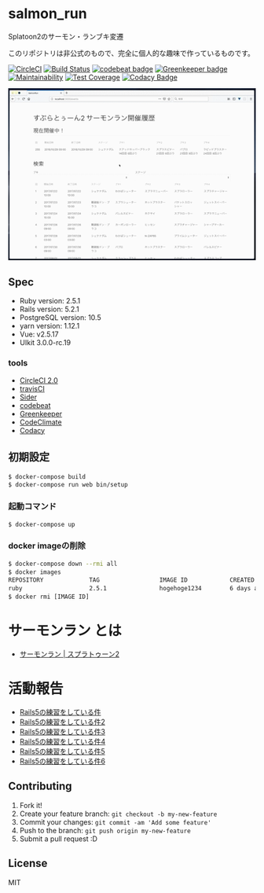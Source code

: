 # salmon_run

Splatoon2のサーモン・ランブキ変遷

このリポジトリは非公式のもので、完全に個人的な趣味で作っているものです。

[![CircleCI](https://circleci.com/gh/YutaGoto/salmon_run.svg?style=svg)](https://circleci.com/gh/YutaGoto/salmon_run)
[![Build Status](https://travis-ci.com/YutaGoto/salmon_run.svg?branch=develop)](https://travis-ci.com/YutaGoto/salmon_run)
[![codebeat badge](https://codebeat.co/badges/1ea02ea6-2394-4f03-aa37-0e789b79525a)](https://codebeat.co/projects/github-com-yutagoto-salmon_run-develop)
[![Greenkeeper badge](https://badges.greenkeeper.io/YutaGoto/salmon_run.svg)](https://greenkeeper.io/)
[![Maintainability](https://api.codeclimate.com/v1/badges/efb461dcf88ef0f1b7f6/maintainability)](https://codeclimate.com/github/YutaGoto/salmon_run/maintainability)
[![Test Coverage](https://api.codeclimate.com/v1/badges/efb461dcf88ef0f1b7f6/test_coverage)](https://codeclimate.com/github/YutaGoto/salmon_run/test_coverage)
[![Codacy Badge](https://api.codacy.com/project/badge/Grade/18d67d2bb23e488abbf5689766d5876a)](https://www.codacy.com/app/YutaGoto/salmon_run?utm_source=github.com&amp;utm_medium=referral&amp;utm_content=YutaGoto/salmon_run&amp;utm_campaign=Badge_Grade)

![salmon](salmon.gif)

## Spec

*   Ruby version: 2.5.1
*   Rails version: 5.2.1
*   PostgreSQL version: 10.5
*   yarn version: 1.12.1
*   Vue: v2.5.17
*   UIkit 3.0.0-rc.19

### tools

*   [CircleCI 2.0](https://circleci.com/)
*   [travisCI](https://travis-ci.org/)
*   [Sider](https://sider.review/)
*   [codebeat](https://codebeat.co/)
*   [Greenkeeper](https://greenkeeper.io/)
*   [CodeClimate](https://codeclimate.com/)
*   [Codacy](https://www.codacy.com/)

## 初期設定

```sh
$ docker-compose build
$ docker-compose run web bin/setup
```

### 起動コマンド

```sh
$ docker-compose up
```

### docker imageの削除

```sh
$ docker-compose down --rmi all
$ docker images
REPOSITORY             TAG                 IMAGE ID            CREATED             SIZE
ruby                   2.5.1               hogehoge1234        6 days ago          869MB
$ docker rmi [IMAGE ID]
```

# サーモンラン とは

*   [サーモンラン | スプラトゥーン2](https://www.nintendo.co.jp/switch/aab6a/coop/index.html)

# 活動報告

*   [Rails5の練習をしている件](https://medium.com/@gggooottto/rails5%E3%81%AE%E7%B7%B4%E7%BF%92%E3%82%92%E3%81%97%E3%81%A6%E3%81%84%E3%82%8B%E4%BB%B6-a9b46a0fb6e5)
*   [Rails5の練習をしている件2](https://medium.com/@gggooottto/rails5%E3%81%AE%E7%B7%B4%E7%BF%92%E3%82%92%E3%81%97%E3%81%A6%E3%81%84%E3%82%8B%E4%BB%B62-d4fdce635bcc)
*   [Rails5の練習をしている件3](https://medium.com/@gggooottto/rails5%E3%81%AE%E7%B7%B4%E7%BF%92%E3%82%92%E3%81%97%E3%81%A6%E3%81%84%E3%82%8B%E4%BB%B63-40398a24e7b1)
*   [Rails5の練習をしている件4](https://medium.com/@gggooottto/rails5%E3%81%AE%E7%B7%B4%E7%BF%92%E3%82%92%E3%81%97%E3%81%A6%E3%81%84%E3%82%8B%E4%BB%B64-a506426e1f71)
*   [Rails5の練習をしている件5](https://medium.com/@gggooottto/rails5%E3%81%AE%E7%B7%B4%E7%BF%92%E3%82%92%E3%81%97%E3%81%A6%E3%81%84%E3%82%8B%E4%BB%B65-da554d093d73)
*   [Rails5の練習をしている件6](https://medium.com/@gggooottto/rails5%E3%81%AE%E7%B7%B4%E7%BF%92%E3%82%92%E3%81%97%E3%81%A6%E3%81%84%E3%82%8B%E4%BB%B66-f0c80e802560)

## Contributing

1.  Fork it!
2.  Create your feature branch: `git checkout -b my-new-feature`
3.  Commit your changes: `git commit -am 'Add some feature'`
4.  Push to the branch: `git push origin my-new-feature`
5.  Submit a pull request :D

## License

MIT
